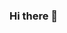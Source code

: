 ### Hi there 👋

<!--
**paritakumbhani/paritakumbhani** is a ✨ _special_ ✨ repository because its `README.md` (this file) appears on your GitHub profile.

Here are some ideas to get you started:

- 🔭 I’m currently working on ...  React and Node.js
- 🌱 I’m currently learning ...
- 👯 I’m looking to collaborate on ...
- 🤔 I’m looking for help with ...
- 💬 Ask me about ...
- 📫 How to reach me: ... pmkumbhani@gmail.com
- 😄 Pronouns: ...
- ⚡ Fun fact: ...
-->

